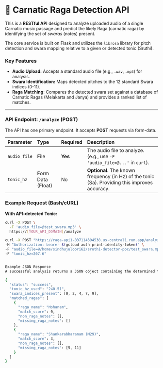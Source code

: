 # 🎵 Carnatic Raga Detection API

This is a **RESTful API** designed to analyze uploaded audio of a single Carnatic music passage and predict the likely Raga (carnatic raga) by identifying the set of *swaras* (notes) present.

The core service is built on Flask and utilizes the `librosa` library for pitch detection and swara mapping relative to a given or detected tonic (Sruthi).

### Key Features

* **Audio Upload:** Accepts a standard audio file (e.g., `.wav`, `.mp3`) for analysis.
* **Swara Identification:** Maps detected pitches to the 12 standard Swara indices (0-11).
* **Raga Matching:** Compares the detected swara set against a database of Carnatic Ragas (Melakarta and Janya) and provides a ranked list of matches.

---

### API Endpoint: `/analyze` (POST)

The API has one primary endpoint. It accepts **POST** requests via form-data.

| Parameter | Type | Required | Description |
| :--- | :--- | :--- | :--- |
| `audio_file` | File | **Yes** | The audio file to analyze. (e.g., use `-F 'audio_file=@...'` in `curl`). |
| `tonic_hz` | Form Data (Float) | No | **Optional.** The known frequency (in Hz) of the tonic (Sa). Providing this improves accuracy. |

### Example Request (Bash/cURL)

**With API-detected Tonic:**

```bash
curl -X POST \
  -F 'audio_file=@test_swara.mp3' \
  https://[YOUR_API_DOMAIN]/analyze

curl -X POST "https://raga-api1-837114394538.us-central1.run.app/analyze" \
-H "Authorization: bearer $(gcloud auth print-identity-token)" \
-F "audio_file=@/home/sindhujuloori62/sruthi-detector-poc/test_swara.mp3" \
-F "tonic_hz=207.6"


Example JSON Response
A successful analysis returns a JSON object containing the determined tonic, the unique set of swaras found, and a ranked list of matching ragas.

{
  "status": "success",
  "tonic_hz_used": "240.51",
  "swara_indices_present": [0, 2, 4, 7, 9],
  "matched_ragas": [
    {
      "raga_name": "Mohanam",
      "match_score": 0,
      "non_raga_notes": [],
      "missing_raga_notes": []
    },
    {
      "raga_name": "Shankarabharanam (M29)",
      "match_score": 3,
      "non_raga_notes": [],
      "missing_raga_notes": [5, 11]
    }
  ]
}
